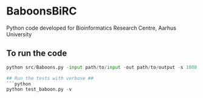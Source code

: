 # BaboonsBiRC
Python code developed for Bioinformatics Research Centre, Aarhus University

## To run the code ##

```python
python src/Baboons.py -input path/to/input -out path/to/output -s 1000 -b type1 type2 type3

## Run the tests with verbose ##
```python
python test_baboon.py -v
